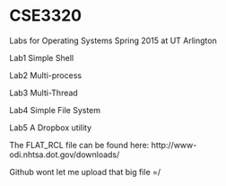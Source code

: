 # CSE3320
Labs for Operating Systems Spring 2015 at UT Arlington


<p>Lab1 Simple Shell</p>
<p>Lab2 Multi-process</p>
<p>Lab3 Multi-Thread</p>
<p>Lab4 Simple File System</p>
<p>Lab5 A Dropbox utility</p>
<p>The FLAT_RCL file can be found here: http://www-odi.nhtsa.dot.gov/downloads/</p>
<p>Github wont let me upload that big file =/</p>
